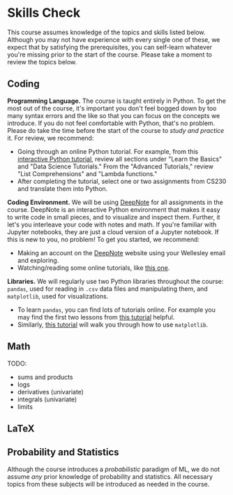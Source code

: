 # Skills Check

This course assumes knowledge of the topics and skills listed below. Although you may not have experience with every single one of these, we expect that by satisfying the prerequisites, you can self-learn whatever you're missing prior to the start of the course. Please take a moment to review the topics below.


## Coding

**Programming Language.** The course is taught entirely in Python. To get the most out of the course, it's important you don't feel bogged down by too many syntax errors and the like so that you can focus on the concepts we introduce. If you do not feel comfortable with Python, that's no problem. Please do take the time before the start of the course to *study and practice* it. For review, we recommend:
* Going through an online Python tutorial. For example, from this [interactive Python tutorial](https://www.learnpython.org/), review all sections under "Learn the Basics" and "Data Science Tutorials." From the "Advanced Tutorials," review "List Comprehensions" and "Lambda functions."
* After completing the tutorial, select one or two assignments from CS230 and translate them into Python.

**Coding Environment.** We will be using [DeepNote](https://deepnote.com/) for all assignments in the course. DeepNote is an interactive Python environment that makes it easy to write code in small pieces, and to visualize and inspect them. Further, it let's you interleave your code with notes and math. If you're familiar with Jupyter notebooks, they are just a cloud version of a Jupyter notebook. If this is new to you, no problem! To get you started, we recommend:
* Making an account on the [DeepNote](https://deepnote.com/) website using your Wellesley email and exploring.
* Watching/reading some online tutorials, like [this one](https://www.youtube.com/watch?v=EW4lKlUnLGU). 


**Libraries.** We will regularly use two Python libraries throughout the course: `pandas`, used for reading in `.csv` data files and manipulating them, and `matplotlib`, used for visualizations.
* To learn `pandas`, you can find lots of tutorials online. For example you may find the first two lessons from [this tutorial](https://www.kaggle.com/learn/pandas) helpful.
* Similarly, [this tutorial](https://www.w3schools.com/python/matplotlib_getting_started.asp) will walk you through how to use `matplotlib`.



## Math

TODO:
* sums and products
* logs
* derivatives (univariate)
* integrals (univariate)
* limits


## LaTeX



## Probability and Statistics 

Although the course introduces a *probabilistic* paradigm of ML, we do not assume *any* prior knowledge of probability and statistics. All necessary topics from these subjects will be introduced as needed in the course.


